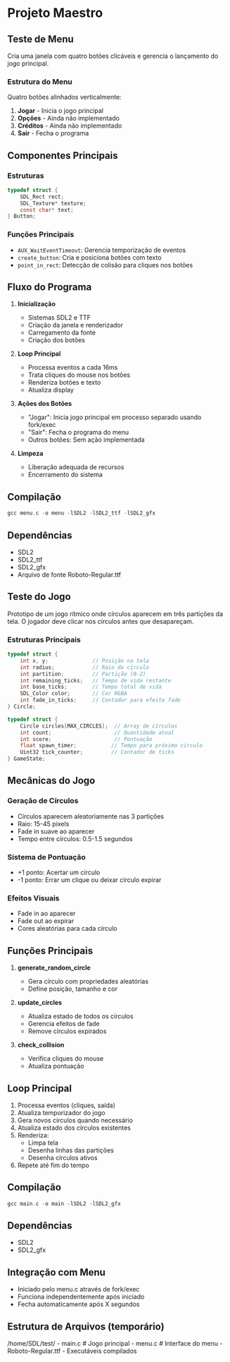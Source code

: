 
# Projeto Maestro

## Teste de Menu
Cria uma janela com quatro botões clicáveis e gerencia o lançamento do jogo principal.

### Estrutura do Menu
Quatro botões alinhados verticalmente:
1. **Jogar** - Inicia o jogo principal
2. **Opções** - Ainda não implementado
3. **Créditos** - Ainda não implementado
4. **Sair** - Fecha o programa

## Componentes Principais

### Estruturas
```c
typedef struct {
    SDL_Rect rect;          
    SDL_Texture* texture;   
    const char* text;   
} Button;
```

### Funções Principais

- `AUX_WaitEventTimeout`: Gerencia temporização de eventos
- `create_button`: Cria e posiciona botões com texto
- `point_in_rect`: Detecção de colisão para cliques nos botões

## Fluxo do Programa

1. **Inicialização**
   - Sistemas SDL2 e TTF
   - Criação da janela e renderizador
   - Carregamento da fonte
   - Criação dos botões

2. **Loop Principal**
   - Processa eventos a cada 16ms
   - Trata cliques do mouse nos botões
   - Renderiza botões e texto
   - Atualiza display

3. **Ações dos Botões**
   - "Jogar": Inicia jogo principal em processo separado usando fork/exec
   - "Sair": Fecha o programa do menu
   - Outros botões: Sem ação implementada

4. **Limpeza**
   - Liberação adequada de recursos
   - Encerramento do sistema

## Compilação
```c
gcc menu.c -o menu -lSDL2 -lSDL2_ttf -lSDL2_gfx
```

## Dependências
- SDL2
- SDL2_ttf
- SDL2_gfx
- Arquivo de fonte Roboto-Regular.ttf


## Teste do Jogo
Prototipo de um jogo rítmico onde círculos aparecem em três partições da tela. O jogador deve clicar nos círculos antes que desapareçam.


### Estruturas Principais
```c
typedef struct {
    int x, y;              // Posição na tela
    int radius;            // Raio do círculo
    int partition;         // Partição (0-2)
    int remaining_ticks;   // Tempo de vida restante
    int base_ticks;        // Tempo total de vida
    SDL_Color color;       // Cor RGBA
    int fade_in_ticks;     // Contador para efeito fade
} Circle;
```
```c
typedef struct {
    Circle circles[MAX_CIRCLES];  // Array de círculos
    int count;                    // Quantidade atual
    int score;                    // Pontuação
    float spawn_timer;           // Tempo para próximo círculo
    Uint32 tick_counter;         // Contador de ticks
} GameState;
```

## Mecânicas do Jogo

### Geração de Círculos
- Círculos aparecem aleatoriamente nas 3 partições
- Raio: 15-45 pixels
- Fade in suave ao aparecer
- Tempo entre círculos: 0.5-1.5 segundos

### Sistema de Pontuação
- +1 ponto: Acertar um círculo
- -1 ponto: Errar um clique ou deixar círculo expirar

### Efeitos Visuais
- Fade in ao aparecer
- Fade out ao expirar
- Cores aleatórias para cada círculo

## Funções Principais

1. **generate_random_circle**
   - Gera círculo com propriedades aleatórias
   - Define posição, tamanho e cor

2. **update_circles**
   - Atualiza estado de todos os círculos
   - Gerencia efeitos de fade
   - Remove círculos expirados

3. **check_collision**
   - Verifica cliques do mouse
   - Atualiza pontuação

## Loop Principal
1. Processa eventos (cliques, saída)
2. Atualiza temporizador do jogo
3. Gera novos círculos quando necessário
4. Atualiza estado dos círculos existentes
5. Renderiza:
   - Limpa tela
   - Desenha linhas das partições
   - Desenha círculos ativos
6. Repete até fim do tempo

## Compilação
```c
gcc main.c -o main -lSDL2 -lSDL2_gfx
```

## Dependências
- SDL2
- SDL2_gfx

## Integração com Menu
- Iniciado pelo menu.c através de fork/exec
- Funciona independentemente após iniciado
- Fecha automaticamente após X segundos


## Estrutura de Arquivos (temporário)

/home/SDL/test/
    - main.c         # Jogo principal
    - menu.c         # Interface do menu
    - Roboto-Regular.ttf
    - Executáveis compilados
